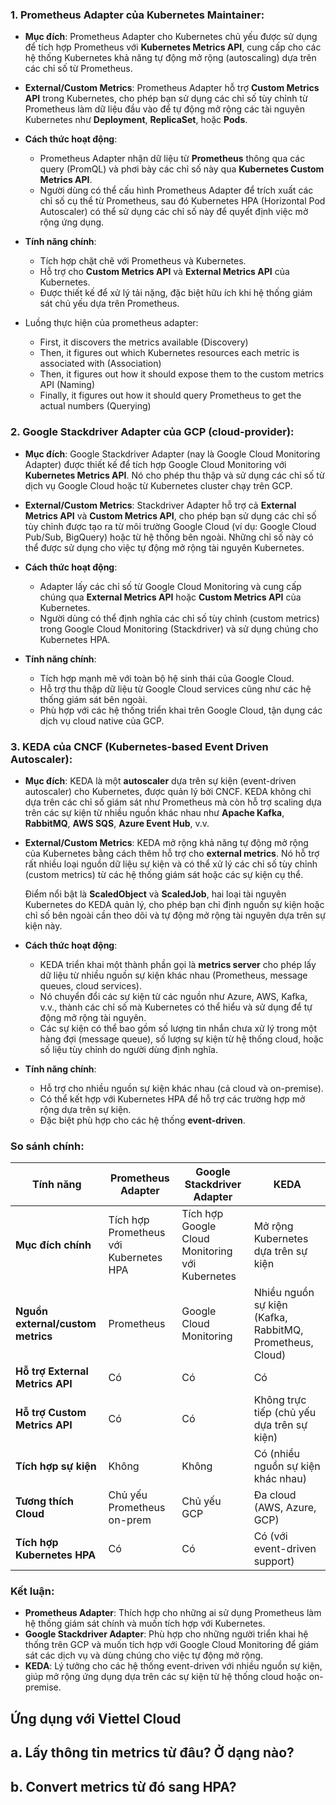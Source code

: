 ### 1. **Prometheus Adapter của Kubernetes Maintainer:**

- **Mục đích**: 
  Prometheus Adapter cho Kubernetes chủ yếu được sử dụng để tích hợp Prometheus với **Kubernetes Metrics API**, cung cấp cho các hệ thống Kubernetes khả năng tự động mở rộng (autoscaling) dựa trên các chỉ số từ Prometheus.

- **External/Custom Metrics**:
  Prometheus Adapter hỗ trợ **Custom Metrics API** trong Kubernetes, cho phép bạn sử dụng các chỉ số tùy chỉnh từ Prometheus làm dữ liệu đầu vào để tự động mở rộng các tài nguyên Kubernetes như **Deployment**, **ReplicaSet**, hoặc **Pods**.

- **Cách thức hoạt động**:
  - Prometheus Adapter nhận dữ liệu từ **Prometheus** thông qua các query (PromQL) và phơi bày các chỉ số này qua **Kubernetes Custom Metrics API**.
  - Người dùng có thể cấu hình Prometheus Adapter để trích xuất các chỉ số cụ thể từ Prometheus, sau đó Kubernetes HPA (Horizontal Pod Autoscaler) có thể sử dụng các chỉ số này để quyết định việc mở rộng ứng dụng.

- **Tính năng chính**:
  - Tích hợp chặt chẽ với Prometheus và Kubernetes.
  - Hỗ trợ cho **Custom Metrics API** và **External Metrics API** của Kubernetes.
  - Được thiết kế để xử lý tải nặng, đặc biệt hữu ích khi hệ thống giám sát chủ yếu dựa trên Prometheus.
- Luồng thực hiện của prometheus adapter:
    - First, it discovers the metrics available (Discovery)
    - Then, it figures out which Kubernetes resources each metric is associated with (Association)
    - Then, it figures out how it should expose them to the custom metrics API (Naming)
    - Finally, it figures out how it should query Prometheus to get the actual numbers (Querying)

### 2. **Google Stackdriver Adapter của GCP (cloud-provider):**

- **Mục đích**: 
  Google Stackdriver Adapter (nay là Google Cloud Monitoring Adapter) được thiết kế để tích hợp Google Cloud Monitoring với **Kubernetes Metrics API**. Nó cho phép thu thập và sử dụng các chỉ số từ dịch vụ Google Cloud hoặc từ Kubernetes cluster chạy trên GCP.

- **External/Custom Metrics**:
  Stackdriver Adapter hỗ trợ cả **External Metrics API** và **Custom Metrics API**, cho phép bạn sử dụng các chỉ số tùy chỉnh được tạo ra từ môi trường Google Cloud (ví dụ: Google Cloud Pub/Sub, BigQuery) hoặc từ hệ thống bên ngoài. Những chỉ số này có thể được sử dụng cho việc tự động mở rộng tài nguyên Kubernetes.

- **Cách thức hoạt động**:
  - Adapter lấy các chỉ số từ Google Cloud Monitoring và cung cấp chúng qua **External Metrics API** hoặc **Custom Metrics API** của Kubernetes.
  - Người dùng có thể định nghĩa các chỉ số tùy chỉnh (custom metrics) trong Google Cloud Monitoring (Stackdriver) và sử dụng chúng cho Kubernetes HPA.

- **Tính năng chính**:
  - Tích hợp mạnh mẽ với toàn bộ hệ sinh thái của Google Cloud.
  - Hỗ trợ thu thập dữ liệu từ Google Cloud services cũng như các hệ thống giám sát bên ngoài.
  - Phù hợp với các hệ thống triển khai trên Google Cloud, tận dụng các dịch vụ cloud native của GCP.

### 3. **KEDA của CNCF (Kubernetes-based Event Driven Autoscaler):**

- **Mục đích**:
  KEDA là một **autoscaler** dựa trên sự kiện (event-driven autoscaler) cho Kubernetes, được quản lý bởi CNCF. KEDA không chỉ dựa trên các chỉ số giám sát như Prometheus mà còn hỗ trợ scaling dựa trên các sự kiện từ nhiều nguồn khác nhau như **Apache Kafka**, **RabbitMQ**, **AWS SQS**, **Azure Event Hub**, v.v.

- **External/Custom Metrics**:
  KEDA mở rộng khả năng tự động mở rộng của Kubernetes bằng cách thêm hỗ trợ cho **external metrics**. Nó hỗ trợ rất nhiều loại nguồn dữ liệu sự kiện và có thể xử lý các chỉ số tùy chỉnh (custom metrics) từ các hệ thống giám sát hoặc các sự kiện cụ thể.
  
  Điểm nổi bật là **ScaledObject** và **ScaledJob**, hai loại tài nguyên Kubernetes do KEDA quản lý, cho phép bạn chỉ định nguồn sự kiện hoặc chỉ số bên ngoài cần theo dõi và tự động mở rộng tài nguyên dựa trên sự kiện này.

- **Cách thức hoạt động**:
  - KEDA triển khai một thành phần gọi là **metrics server** cho phép lấy dữ liệu từ nhiều nguồn sự kiện khác nhau (Prometheus, message queues, cloud services).
  - Nó chuyển đổi các sự kiện từ các nguồn như Azure, AWS, Kafka, v.v., thành các chỉ số mà Kubernetes có thể hiểu và sử dụng để tự động mở rộng tài nguyên.
  - Các sự kiện có thể bao gồm số lượng tin nhắn chưa xử lý trong một hàng đợi (message queue), số lượng sự kiện từ hệ thống cloud, hoặc số liệu tùy chỉnh do người dùng định nghĩa.

- **Tính năng chính**:
  - Hỗ trợ cho nhiều nguồn sự kiện khác nhau (cả cloud và on-premise).
  - Có thể kết hợp với Kubernetes HPA để hỗ trợ các trường hợp mở rộng dựa trên sự kiện.
  - Đặc biệt phù hợp cho các hệ thống **event-driven**.

### So sánh chính:

| Tính năng                     | Prometheus Adapter               | Google Stackdriver Adapter       | KEDA                              |
|-------------------------------|----------------------------------|----------------------------------|-----------------------------------|
| **Mục đích chính**             | Tích hợp Prometheus với Kubernetes HPA | Tích hợp Google Cloud Monitoring với Kubernetes | Mở rộng Kubernetes dựa trên sự kiện |
| **Nguồn external/custom metrics** | Prometheus                     | Google Cloud Monitoring           | Nhiều nguồn sự kiện (Kafka, RabbitMQ, Prometheus, Cloud) |
| **Hỗ trợ External Metrics API** | Có                              | Có                              | Có                               |
| **Hỗ trợ Custom Metrics API**  | Có                              | Có                              | Không trực tiếp (chủ yếu dựa trên sự kiện) |
| **Tích hợp sự kiện**           | Không                           | Không                           | Có (nhiều nguồn sự kiện khác nhau) |
| **Tương thích Cloud**          | Chủ yếu Prometheus on-prem       | Chủ yếu GCP                      | Đa cloud (AWS, Azure, GCP)        |
| **Tích hợp Kubernetes HPA**    | Có                              | Có                              | Có (với event-driven support)     |

### Kết luận:
- **Prometheus Adapter**: Thích hợp cho những ai sử dụng Prometheus làm hệ thống giám sát chính và muốn tích hợp với Kubernetes.
- **Google Stackdriver Adapter**: Phù hợp cho những người triển khai hệ thống trên GCP và muốn tích hợp với Google Cloud Monitoring để giám sát các dịch vụ và dùng chúng cho việc tự động mở rộng.
- **KEDA**: Lý tưởng cho các hệ thống event-driven với nhiều nguồn sự kiện, giúp mở rộng ứng dụng dựa trên các sự kiện từ hệ thống cloud hoặc on-premise.

## Ứng dụng với Viettel Cloud
## a. Lấy thông tin metrics từ đâu? Ở dạng nào?
## b. Convert metrics từ đó sang HPA?
